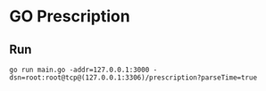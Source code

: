 # GO Prescription

## Run

```
go run main.go -addr=127.0.0.1:3000 -dsn=root:root@tcp@(127.0.0.1:3306)/prescription?parseTime=true
```